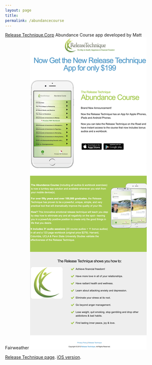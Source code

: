 ```yaml
---
layout: page
title:  
permalink: /abundancecourse
---
```


<!--- comments here --->
[Release Technique,Corp](https://www.releasetechnique.com) Abundance Course app developed by Matt Fairweather
<img src="assets/img/AbundanceCourseAppRTWebsite.png"/>

[Release Technique page](https://www.releasetechnique.com/mobileapp/).
[iOS version](https://apps.apple.com/us/app/abundance-course-release-tech/id972853732).